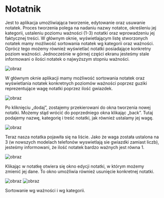 # Notatnik
Jest to aplikacja umożliwiająca tworzenie, edytowanie oraz usuwanie notatek. Proces tworzenia polega na nadaniu nazwy notatce, określeniu jej kategorii, ustaleniu poziomu ważności (1-3) notatki oraz wprowadzeniu jej faktycznej treści. W głównym oknie, wyświetlającym listę stworzonych notatek mamy możliwość sortowania notatek wg kategorii oraz ważności. Oprócz tego możemy również wyświetlać notatki posiadające konkretny poziom ważności. Jednocześnie w górnej części ekranu jesteśmy stale informowani o ilości notatek o najwyższym stopniu ważności. 

![obraz](https://github.com/Jey0204/Notatnik/assets/130754053/74eecbe8-129a-4f47-baac-249e78d016ae)

W głównym oknie aplikacji mamy możliwość sortowania notatek oraz wyświetlania notatek konkretnych poziomów ważności poprzez guziki reprezentujące wagę notatki poprzez ilość gwiazdek. 

![obraz](https://github.com/Jey0204/Notatnik/assets/130754053/6838b6ba-9ed0-4d15-9e4b-fc012635f15a)

Po kliknięciu „dodaj”, zostajemy przekierowani do okna tworzenia nowej notatki. Możemy stąd wrócić do poprzedniego okna klikając „back”. Tutaj podajemy nazwę, kategorię i treść notatki, jak również ustalamy jej wagę. 


![obraz](https://github.com/Jey0204/Notatnik/assets/130754053/38b9ec7e-d03d-4e14-bac9-48ead71b8a4c)

Teraz nasza notatka pojawiła się na liście. Jako że waga została ustalona na 3 (w nowszych modelach telefonów wyswietlają sie gwiazdki zamiast liczb), jesteśmy informowani, że ilość notatek bardzo ważnych jest równa 1.

![obraz](https://github.com/Jey0204/Notatnik/assets/130754053/3a6c85cf-d2f8-4040-aec1-1fcbde4d4e0c)

Klikając w notatkę otwiera się okno edycji notatki, w którym możemy zmienić jej dane. To okno umożliwia również usunięcie konkretnej notatki.

![obraz](https://github.com/Jey0204/Notatnik/assets/130754053/e1d8fcec-f6a2-45da-8009-46c21f94aa01) 
![obraz](https://github.com/Jey0204/Notatnik/assets/130754053/22dc63da-3931-45ac-93a1-698cb9fe1a36)

Sortowanie wg ważności i wg kategorii.

